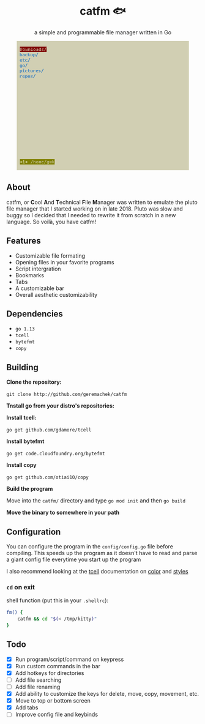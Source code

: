<h1 align="center">catfm 🐟</h1>

<p align="center">a simple and programmable file manager written in Go</p>
<p align="center"><img src="media/catfm.png"></p>

## About

catfm, or **C**ool **A**nd **T**echnical **F**ile **M**anager was written to emulate the pluto file manager that I started working on in late 2018. Pluto was slow and buggy so I decided that I needed to rewrite it from scratch in a new language. So voilà, you have catfm!

## Features

* Customizable file formating
* Opening files in your favorite programs
* Script intergration
* Bookmarks
* Tabs
* A customizable bar
* Overall aesthetic customizability

## Dependencies 

* ```go 1.13```
* ```tcell```
* ```bytefmt```
* ```copy```

## Building

**Clone the repository:**

```git clone http://github.com/geremachek/catfm```

**Tnstall go from your distro's repositories:**

**Install tcell:**

```go get github.com/gdamore/tcell```

**Install bytefmt**

```go get code.cloudfoundry.org/bytefmt```

**Install copy**

```go get github.com/otiai10/copy```

**Build the program**

Move into the ```catfm/``` directory and type ```go mod init``` and then ```go build```

**Move the binary to somewhere in your path**

## Configuration

You can configure the program in the ```config/config.go``` file before compiling. This speeds up the program as it doesn't have to read and parse a giant config file everytime you start up the program

I also recommend looking at the [tcell](https://godoc.org/github.com/gdamore/tcell) documentation on [color](https://godoc.org/github.com/gdamore/tcell#Color) and [styles](https://godoc.org/github.com/gdamore/tcell#Style)

### ```cd``` on exit

shell function (put this in your ```.shellrc```):

```bash
fm() {
	catfm && cd "$(< /tmp/kitty)"
}
```

## Todo

- [X] Run program/script/command on keypress
- [X] Run custom commands in the bar
- [X] Add hotkeys for directories
- [ ] Add file searching
- [ ] Add file renaming
- [X] Add ability to customize the keys for delete, move, copy, movement, etc.
- [X] Move to top or bottom screen
- [X] Add tabs
- [ ] Improve config file and keybinds
